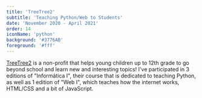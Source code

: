```yaml
---
title: 'TreeTree2'
subtitle: 'Teaching Python/Web to Students'
date: 'November 2020 - April 2021'
order: 14
iconName: 'python'
background: '#3776AB'
foreground: '#fff'
---
```


[TreeTree2](https://treetree2.school/) is a non-profit that helps young children up to 12th grade to go beyond school and
learn new and interesting topics!
I've participated in 3 editions of "Informática I", their course that is dedicated to teaching Python, as well
as 1 edition of "Web I", which teaches how the internet works, HTML/CSS and a bit of JavaScript.
